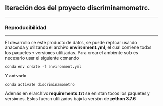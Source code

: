 ## Iteración dos del proyecto discriminamometro.
_______________

### Reproducibilidad
_______________

El desarrollo de este producto de datos, se puede replicar usando anaconda y utilzando el archivo **environment.yml**, el cual contiene todos los paquetes y versiones utilizadas. Para crear el ambiente solo es necesario usar el siguiente comando

```
conda env create -f environment.yml
```
Y activarlo
```
conda activate discriminamometro
```

Además en el archivo **requirements.txt** se enlistan todos los paquetes y versiones. Estos fueron utilizados bajo la versión de **python 3.7.6**
